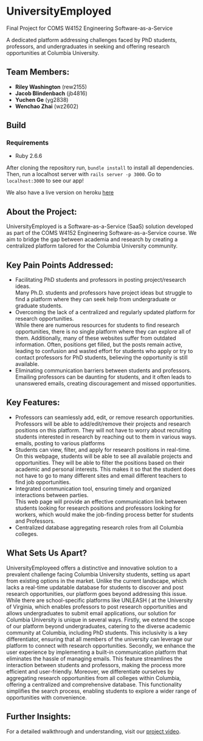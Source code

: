 # UniversityEmployed
Final Project for COMS W4152 Engineering Software-as-a-Service

A dedicated platform addressing challenges faced by PhD students, professors, and undergraduates in seeking and offering research opportunities at Columbia University.

## Team Members:

- **Riley Washington** (rew2155)
- **Jacob Blindenbach** (jb4816)
- **Yuchen Ge** (yg2838)
- **Wenchao Zhai** (wz2602)

## Build

### Requirements
- Ruby 2.6.6

After cloning the repository run, `bundle install` to install all dependencies.
Then, run a localhost server with `rails server -p 3000`.
Go to `localhost:3000` to see our app!

We also have a live version on heroku [here](https://spooky-treat-68203-97bbb523cd5a.herokuapp.com/)

## About the Project:

UniversityEmployed is a Software-as-a-Service (SaaS) solution developed as part of the COMS W4152 Engineering Software-as-a-Service course. We aim to bridge the gap between academia and research by creating a centralized platform tailored for the Columbia University community.

## Key Pain Points Addressed:

- Facilitating PhD students and professors in posting project/research ideas.  
  Many Ph.D. students and professors have project ideas but struggle to find a platform where they can seek help from undergraduate or graduate students.
- Overcoming the lack of a centralized and regularly updated platform for research opportunities.  
  While there are numerous resources for students to find research opportunities, there is no single platform where they can explore all of them. Additionally, many of these  websites suffer from outdated information. Often, positions get filled, but the posts remain active, leading to confusion and wasted effort for students who apply or try to contact professors for PhD students, believing the opportunity is still available.
- Eliminating communication barriers between students and professors.  
  Emailing professors can be daunting for students, and it often leads to unanswered emails, creating discouragement and missed opportunities.

## Key Features:

- Professors can seamlessly add, edit, or remove research opportunities.  
  Professors will be able to add/edit/remove their projects and research positions on this platform. They will not have to worry about recruiting students interested in research by reaching out to them in various ways. emails, posting to various platforms 
- Students can view, filter, and apply for research positions in real-time.  
  On this webpage, students will be able to see all available projects and opportunities. They will be able to filter the positions based on their academic and personal interests. This makes it so that the student does not have to go to many different sites and email different teachers to find job opportunities. 
- Integrated communication tool, ensuring timely and organized interactions between parties.  
  This web page will provide an effective communication link between students looking for research positions and professors looking for workers, which would make the job-finding process better for students and Professors.
- Centralized database aggregating research roles from all Columbia colleges.

## What Sets Us Apart?

UniversityEmployeed offers a distinctive and innovative solution to a prevalent challenge facing Columbia University students, setting us apart from existing options in the market. Unlike the current landscape, which lacks a real-time updatable database for students to discover and post research opportunities, our platform goes beyond addressing this issue. While there are school-specific platforms like UNLEASH ( at the University of Virginia, which enables professors to post research opportunities and allows undergraduates to submit email applications, our solution for Columbia University is unique in several ways. Firstly, we extend the scope of our platform beyond undergraduates, catering to the diverse academic community at Columbia, including PhD students. This inclusivity is a key differentiator, ensuring that all members of the university can leverage our platform to connect with research opportunities. Secondly, we enhance the user experience by implementing a built-in communication platform that eliminates the hassle of managing emails. This feature streamlines the interaction between students and professors, making the process more efficient and user-friendly. Moreover, we differentiate ourselves by aggregating research opportunities from all colleges within Columbia, offering a centralized and comprehensive database. This functionality simplifies the search process, enabling students to explore a wider range of opportunities with convenience.

## Further Insights:

For a detailed walkthrough and understanding, visit our [project video](https://youtu.be/5_thlovHRhU).

